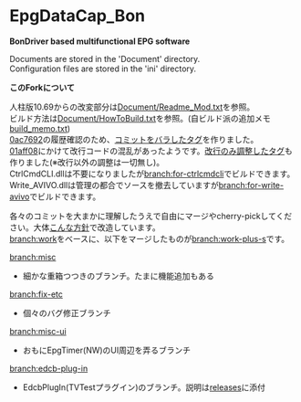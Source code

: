 EpgDataCap_Bon
==============
**BonDriver based multifunctional EPG software**

Documents are stored in the 'Document' directory.  
Configuration files are stored in the 'ini' directory.

**このForkについて**

人柱版10.69からの改変部分は[Document/Readme_Mod.txt](Document/Readme_Mod.txt)を参照。  
ビルド方法は[Document/HowToBuild.txt](Document/HowToBuild.txt)を参照。(自ビルド派の追加メモ[build_memo.txt](https://gist.github.com/xtne6f/f9b6f19c10cd146fe580))  
[0ac7692](https://github.com/xtne6f/EDCB/commits/0ac7692afe7cbe615534577facda15f57b5e5af9)の履歴確認のため、[コミットをバラしたタグ](https://github.com/xtne6f/EDCB/commits/log-mod4k7)を作りました。  
[01aff08](https://github.com/xtne6f/EDCB/commits/01aff08a5df4c7e63c86ea7136c20b259c08229e)にかけて改行コードの混乱があったようです。[改行のみ調整したタグ](https://github.com/xtne6f/EDCB/commits/log-to-crlf)も作りました(※改行以外の調整は一切無し)。  
CtrlCmdCLI.dllは不要になりましたが[branch:for-ctrlcmdcli](https://github.com/xtne6f/EDCB/tree/for-ctrlcmdcli)でビルドできます。  
Write_AVIVO.dllは管理の都合でソースを撤去していますが[branch:for-write-avivo](https://github.com/xtne6f/EDCB/tree/for-write-avivo)でビルドできます。

各々のコミットを大まかに理解したうえで自由にマージやcherry-pickしてください。大体[こんな方針](https://github.com/xtne6f/EDCB/pull/1)で改造しています。  
[branch:work](https://github.com/xtne6f/EDCB/tree/work)をベースに、以下をマージしたものが[branch:work-plus-s](https://github.com/xtne6f/EDCB/tree/work-plus-s)です。

[branch:misc](https://github.com/xtne6f/EDCB/tree/misc)
* 細かな重箱つつきのブランチ。たまに機能追加もある

[branch:fix-etc](https://github.com/xtne6f/EDCB/tree/fix-etc)
* 個々のバグ修正ブランチ

[branch:misc-ui](https://github.com/xtne6f/EDCB/tree/misc-ui)
* おもにEpgTimer(NW)のUI周辺を弄るブランチ

[branch:edcb-plug-in](https://github.com/xtne6f/EDCB/tree/edcb-plug-in)
* EdcbPlugIn(TVTestプラグイン)のブランチ。説明は[releases](https://github.com/xtne6f/EDCB/releases)に添付
